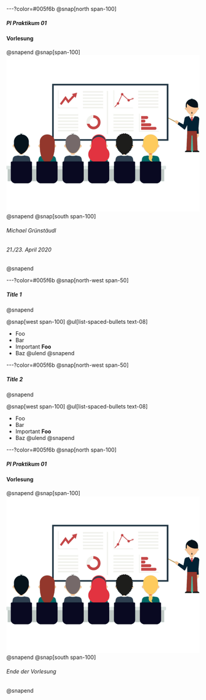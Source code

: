 ---?color=#005f6b
@snap[north span-100]
##### PI Praktikum 01
#### Vorlesung
@snapend
@snap[span-100]
![IMAGE](assets/img/presentation.png)
@snapend
@snap[south span-100]
###### Michael Grünstäudl
###### *21./23. April 2020*
@snapend


---?color=#005f6b
@snap[north-west span-50]
##### Title 1
@snapend

@snap[west span-100]
@ul[list-spaced-bullets text-08]
- Foo
- Bar
- Important **Foo**
- Baz
@ulend
@snapend


---?color=#005f6b
@snap[north-west span-50]
##### Title 2
@snapend

@snap[west span-100]
@ul[list-spaced-bullets text-08]
- Foo
- Bar
- Important **Foo**
- Baz
@ulend
@snapend


---?color=#005f6b
@snap[north span-100]
##### PI Praktikum 01
#### Vorlesung
@snapend
@snap[span-100]
![IMAGE](assets/img/presentation.png)
@snapend
@snap[south span-100]
###### Ende der Vorlesung
@snapend
